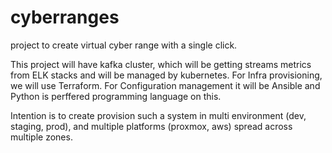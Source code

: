 # cyberranges
project to create virtual cyber range with a single click. 

This project will have kafka cluster, which will be getting streams metrics from ELK stacks and will be managed by kubernetes.
For Infra provisioning, we will use Terraform.
For Configuration management it will be Ansible and Python is perffered programming language on this. 

Intention is to create provision such a system in multi environment (dev, staging, prod), and multiple platforms (proxmox, aws) spread across multiple zones.

